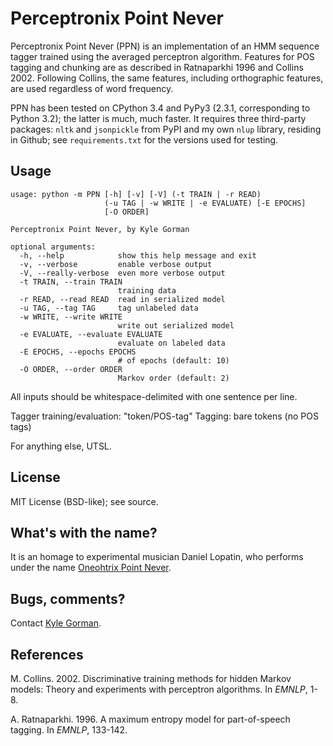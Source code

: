 Perceptronix Point Never
========================

Perceptronix Point Never (PPN) is an implementation of an HMM sequence 
tagger trained using the averaged perceptron algorithm. Features for POS 
tagging and chunking are as described in Ratnaparkhi 1996 and Collins 2002.
Following Collins, the same features, including orthographic features, are
used regardless of word frequency.

PPN has been tested on CPython 3.4 and PyPy3 (2.3.1, corresponding to Python 3.2); the latter is much, much faster. It requires three third-party packages: `nltk` and `jsonpickle` from PyPI and my own `nlup` library, residing in Github; see `requirements.txt` for the versions used for testing.

Usage
-----

    usage: python -m PPN [-h] [-v] [-V] (-t TRAIN | -r READ)
                         (-u TAG | -w WRITE | -e EVALUATE) [-E EPOCHS] 
                         [-O ORDER]

    Perceptronix Point Never, by Kyle Gorman
    
    optional arguments:
      -h, --help            show this help message and exit
      -v, --verbose         enable verbose output
      -V, --really-verbose  even more verbose output
      -t TRAIN, --train TRAIN
                            training data
      -r READ, --read READ  read in serialized model
      -u TAG, --tag TAG     tag unlabeled data
      -w WRITE, --write WRITE
                            write out serialized model
      -e EVALUATE, --evaluate EVALUATE
                            evaluate on labeled data
      -E EPOCHS, --epochs EPOCHS
                            # of epochs (default: 10)
      -O ORDER, --order ORDER
                            Markov order (default: 2)


All inputs should be whitespace-delimited with one sentence per line.

Tagger training/evaluation: "token/POS-tag"
Tagging: bare tokens (no POS tags)

For anything else, UTSL.

License
-------

MIT License (BSD-like); see source.

What's with the name?
---------------------

It is an homage to experimental musician Daniel Lopatin, who performs 
under the name [Oneohtrix Point Never](pointnever.com).

Bugs, comments?
---------------

Contact [Kyle Gorman](mailto:gormanky@ohsu.edu).

References
----------

M. Collins. 2002. Discriminative training methods for hidden Markov models: Theory and experiments with perceptron algorithms. In _EMNLP_, 1-8.

A. Ratnaparkhi. 1996. A maximum entropy model for part-of-speech tagging. In _EMNLP_, 133-142.
